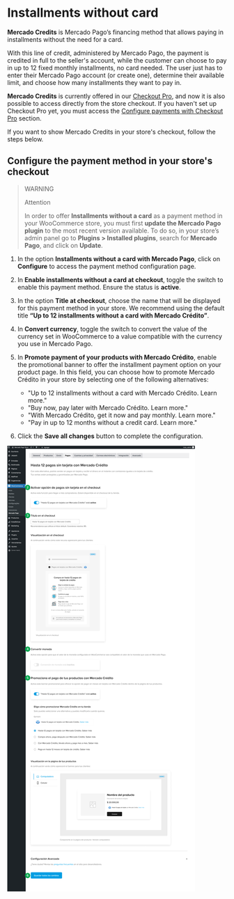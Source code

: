 # Installments without card

**Mercado Credits** is Mercado Pago’s financing method that allows paying in installments without the need for a card.

With this line of credit, administered by Mercado Pago, the payment is credited in full to the seller's account, while the customer can choose to pay in up to 12 fixed monthly installments, no card needed. The user just has to enter their Mercado Pago account (or create one), determine their available limit, and choose how many installments they want to pay in.
 
**Mercado Credits** is currently offered in our [Checkout Pro](/developers/en/docs/checkout-pro/landing), and now it is also possible to access directly from the store checkout. If you haven't set up Checkout Pro yet, you must access the [Configure payments with Checkout Pro](/developers/en/docs/woocommerce/payments-configuration/checkout-pro) section.

If you want to show Mercado Credits in your store's checkout, follow the steps below.

## Configure the payment method in your store's checkout

> WARNING
>
> Attention
>
> In order to offer **Installments without a card** as a payment method in your WooCommerce store, you must first **update the Mercado Pago plugin** to the most recent version available. To do so, in your store’s admin panel go to **Plugins > Installed plugins**, search for **Mercado Pago**, and click on **Update**.

1. In the option **Installments without a card with Mercado Pago**, click on **Configure** to access the payment method configuration page.
2. In **Enable installments without a card at checkout**, toggle the switch to enable this payment method. Ensure the status is **active**.
3. In the option **Title at checkout**, choose the name that will be displayed for this payment method in your store. We recommend using the default title **“Up to 12 installments without a card with Mercado Crédito”**.
4. In **Convert currency**, toggle the switch to convert the value of the currency set in WooCommerce to a value compatible with the currency you use in Mercado Pago.
5. In **Promote payment of your products with Mercado Crédito**, enable the promotional banner to offer the installment payment option on your product page. In this field, you can choose how to promote Mercado Crédito in your store by selecting one of the following alternatives:

    - "Up to 12 installments without a card with Mercado Crédito. Learn more."
    - "Buy now, pay later with Mercado Crédito. Learn more."
    - "With Mercado Crédito, get it now and pay monthly. Learn more."
    - "Pay in up to 12 months without a credit card. Learn more."

6. Click the **Save all changes** button to complete the configuration.

![woo-credits-admin-pt](/images/woocomerce/credits-woo-2-es.png)